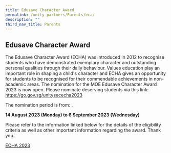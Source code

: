 ```yaml
---
title: Edusave Character Award
permalink: /unity-partners/Parents/eca/
description: ""
third_nav_title: Parents
---
```

## Edusave Character Award

The Edusave Character Award (ECHA) was introduced in 2012 to recognise students who have demonstrated exemplary character and outstanding personal qualities through their daily behaviour. Values education play an important role in shaping a child's character and ECHA gives an opportunity for students to be recognised for their commendable achievements in non-academic areas.
The nomination for the MOE Edusave Character Award 2023 is now open. Please nominate deserving students via this link: https://go.gov.sg/unitysececha2023 

The nomination period is from: .

**14 August 2023 (Monday) to 6 September 2023 (Wednesday)**

Please refer to the information linked below for the details of the eligibility criteria as well as other important information regarding the award. Thank you.

[ECHA 2023](/files/echa%202023.pdf)